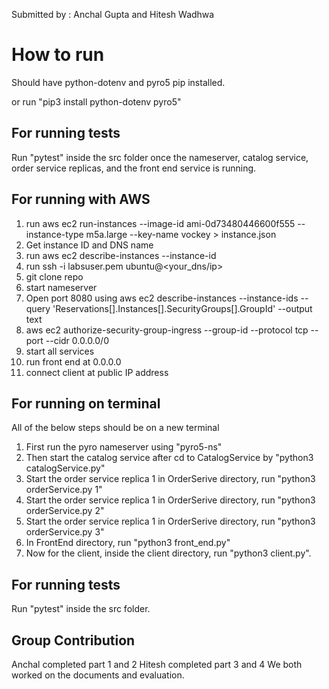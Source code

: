 Submitted by : Anchal Gupta and Hitesh Wadhwa

# How to run

Should have python-dotenv and pyro5 pip installed.

or run "pip3 install python-dotenv pyro5"


## For running tests 

Run "pytest" inside the src folder once the nameserver, catalog service, order service replicas, and the front end service is running. 


## For running with AWS

1. run aws ec2 run-instances --image-id ami-0d73480446600f555 --instance-type m5a.large --key-name vockey > instance.json
2. Get instance ID and DNS name
3. run aws ec2 describe-instances --instance-id <your-instance-id>
4. run ssh -i labsuser.pem ubuntu@<your_dns/ip>
5. git clone repo
6. start nameserver
7. Open port 8080 using aws ec2 describe-instances --instance-ids <instance-id> --query 'Reservations[].Instances[].SecurityGroups[].GroupId' --output text
8. aws ec2 authorize-security-group-ingress --group-id <security-group-id> --protocol tcp --port <port-number> --cidr 0.0.0.0/0
9. start all services
10. run front end at 0.0.0.0
11. connect client at public IP address



## For running on terminal

All of the below steps should be on a new terminal

1. First run the pyro nameserver using "pyro5-ns"
2. Then start the catalog service after cd to CatalogService by "python3 catalogService.py"
3. Start the order service replica 1 in OrderSerive directory, run "python3 orderService.py 1"
4. Start the order service replica 1 in OrderSerive directory, run "python3 orderService.py 2"
5. Start the order service replica 1 in OrderSerive directory, run "python3 orderService.py 3"
4. In FrontEnd directory, run "python3 front_end.py"
5. Now for the client, inside the client directory, run "python3 client.py".

## For running tests 

Run "pytest" inside the src folder. 

## Group Contribution 

Anchal completed part 1 and 2 
Hitesh completed part 3 and 4
We both worked on the documents and evaluation. 


